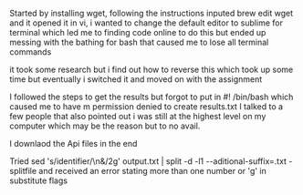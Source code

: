 Started by installing wget, following the instructions
inputed brew edit wget and it opened it in vi, i wanted to change the default editor to sublime for terminal which led me to finding code online to do this but ended up messing with the bathing for bash that caused me to lose all terminal commands

it took some research but i find out how to reverse this which took up some time but eventually i switched it and moved on with the assignment

I followed the steps to get the results but forgot to put in #! /bin/bash which caused me to have m permission denied to create results.txt I talked to a few people that also pointed out i was still at the highest level on my computer which may be the reason but to no avail.

I downlaod the Api files in the end 

Tried sed 's/identifier/\n&/2g' output.txt | split -d -l1 --aditional-suffix=.txt - splitfile and received an error stating  more than one number or 'g' in substitute flags

